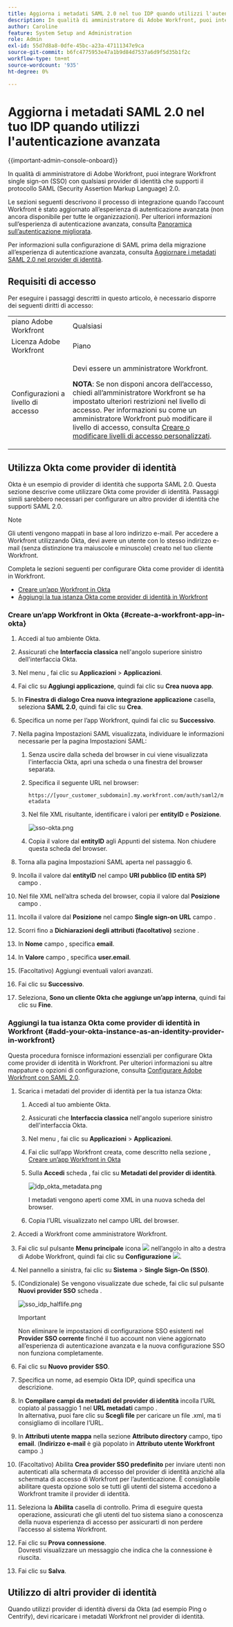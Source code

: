 ```yaml
---
title: Aggiorna i metadati SAML 2.0 nel tuo IDP quando utilizzi l'autenticazione avanzata
description: In qualità di amministratore di Adobe Workfront, puoi integrare Workfront single sign-on (SSO) con qualsiasi provider di identità che supporti il protocollo SAML (Security Assertion Markup Language) 2.0.
author: Caroline
feature: System Setup and Administration
role: Admin
exl-id: 55d7d8a8-0dfe-45bc-a23a-47111347e9ca
source-git-commit: b6fc4775953e47a1b9d84d7537a6d9f5d35b1f2c
workflow-type: tm+mt
source-wordcount: '935'
ht-degree: 0%

---
```


# Aggiorna i metadati SAML 2.0 nel tuo IDP quando utilizzi l&#39;autenticazione avanzata

<!-- enhanced authentication is no longer available for workfront customers -->

{{important-admin-console-onboard}}

In qualità di amministratore di Adobe Workfront, puoi integrare Workfront single sign-on (SSO) con qualsiasi provider di identità che supporti il protocollo SAML (Security Assertion Markup Language) 2.0.

Le sezioni seguenti descrivono il processo di integrazione quando l’account Workfront è stato aggiornato all’esperienza di autenticazione avanzata (non ancora disponibile per tutte le organizzazioni). Per ulteriori informazioni sull’esperienza di autenticazione avanzata, consulta [Panoramica sull’autenticazione migliorata](../../../administration-and-setup/manage-workfront/security/get-started-enhanced-authentication.md).

Per informazioni sulla configurazione di SAML prima della migrazione all’esperienza di autenticazione avanzata, consulta [Aggiornare i metadati SAML 2.0 nel provider di identità](../../../administration-and-setup/add-users/single-sign-on/update-saml-2-metadata-ip.md).


## Requisiti di accesso

Per eseguire i passaggi descritti in questo articolo, è necessario disporre dei seguenti diritti di accesso:

<table style="table-layout:auto"> 
 <col> 
 <col> 
 <tbody> 
  <tr> 
   <td role="rowheader">piano Adobe Workfront</td> 
   <td>Qualsiasi</td> 
  </tr> 
  <tr> 
   <td role="rowheader">Licenza Adobe Workfront</td> 
   <td>Piano</td> 
  </tr> 
  <tr> 
   <td role="rowheader">Configurazioni a livello di accesso</td> 
   <td> <p>Devi essere un amministratore Workfront.</p> <p><b>NOTA</b>: Se non disponi ancora dell’accesso, chiedi all’amministratore Workfront se ha impostato ulteriori restrizioni nel livello di accesso. Per informazioni su come un amministratore Workfront può modificare il livello di accesso, consulta <a href="../../../administration-and-setup/add-users/configure-and-grant-access/create-modify-access-levels.md" class="MCXref xref">Creare o modificare livelli di accesso personalizzati</a>.</p> </td> 
  </tr> 
 </tbody> 
</table>

## Utilizza Okta come provider di identità

Okta è un esempio di provider di identità che supporta SAML 2.0. Questa sezione descrive come utilizzare Okta come provider di identità. Passaggi simili sarebbero necessari per configurare un altro provider di identità che supporti SAML 2.0.

>[!NOTE]
>
>Gli utenti vengono mappati in base al loro indirizzo e-mail. Per accedere a Workfront utilizzando Okta, devi avere un utente con lo stesso indirizzo e-mail (senza distinzione tra maiuscole e minuscole) creato nel tuo cliente Workfront.

Completa le sezioni seguenti per configurare Okta come provider di identità in Workfront.

* [Creare un’app Workfront in Okta](#create-a-workfront-app-in-okta)
* [Aggiungi la tua istanza Okta come provider di identità in Workfront](#add-your-okta-instance-as-an-identity-provider-in-workfront)

### Creare un’app Workfront in Okta {#create-a-workfront-app-in-okta}

1. Accedi al tuo ambiente Okta.
1. Assicurati che **Interfaccia classica** nell&#39;angolo superiore sinistro dell&#39;interfaccia Okta.
1. Nel menu , fai clic su **Applicazioni** > **Applicazioni**.

1. Fai clic su **Aggiungi applicazione**, quindi fai clic su **Crea nuova app**.

1. In **Finestra di dialogo Crea nuova integrazione applicazione** casella, seleziona **SAML 2.0**, quindi fai clic su **Crea**.

1. Specifica un nome per l’app Workfront, quindi fai clic su **Successivo**.
1. Nella pagina Impostazioni SAML visualizzata, individuare le informazioni necessarie per la pagina Impostazioni SAML:

   1. Senza uscire dalla scheda del browser in cui viene visualizzata l&#39;interfaccia Okta, apri una scheda o una finestra del browser separata.
   1. Specifica il seguente URL nel browser:

      `https://[your_customer_subdomain].my.workfront.com/auth/saml2/metadata`

   1. Nel file XML risultante, identificare i valori per **entityID** e **Posizione**.

      ![sso-okta.png](assets/sso-okta.png)

   1. Copia il valore dal **entityID** agli Appunti del sistema. Non chiudere questa scheda del browser.

1. Torna alla pagina Impostazioni SAML aperta nel passaggio 6.
1. Incolla il valore dal **entityID** nel campo **URI pubblico (ID entità SP)** campo .

1. Nel file XML nell’altra scheda del browser, copia il valore dal **Posizione** campo .
1. Incolla il valore dal **Posizione** nel campo **Single sign-on** **URL** campo .

1. Scorri fino a **Dichiarazioni degli attributi (facoltativo)** sezione .
1. In **Nome** campo , specifica **email**.

1. In **Valore** campo , specifica **user.email**.

1. (Facoltativo) Aggiungi eventuali valori avanzati.
1. Fai clic su **Successivo**.
1. Seleziona, **Sono un cliente Okta che aggiunge un’app interna**, quindi fai clic su **Fine**.

### Aggiungi la tua istanza Okta come provider di identità in Workfront {#add-your-okta-instance-as-an-identity-provider-in-workfront}

Questa procedura fornisce informazioni essenziali per configurare Okta come provider di identità in Workfront. Per ulteriori informazioni su altre mappature o opzioni di configurazione, consulta [Configurare Adobe Workfront con SAML 2.0](../../../administration-and-setup/add-users/single-sign-on/configure-workfront-saml-2.md).

1. Scarica i metadati del provider di identità per la tua istanza Okta:

   1. Accedi al tuo ambiente Okta.
   1. Assicurati che **Interfaccia classica** nell&#39;angolo superiore sinistro dell&#39;interfaccia Okta.
   1. Nel menu , fai clic su **Applicazioni** > **Applicazioni**.

   1. Fai clic sull’app Workfront creata, come descritto nella sezione , [Creare un’app Workfront in Okta](#create-a-workfront-app-in-okta)
   1. Sulla **Accedi** scheda , fai clic su **Metadati del provider di identità**.

      ![idp_okta_metadata.png](assets/idp-okta-metadata.png)

      I metadati vengono aperti come XML in una nuova scheda del browser.

   1. Copia l’URL visualizzato nel campo URL del browser.

1. Accedi a Workfront come amministratore Workfront.
1. Fai clic sul pulsante **Menu principale** icona ![](assets/main-menu-icon.png) nell’angolo in alto a destra di Adobe Workfront, quindi fai clic su **Configurazione** ![](assets/gear-icon-settings.png).

1. Nel pannello a sinistra, fai clic su **Sistema** > **Single Sign-On (SSO)**.

1. (Condizionale) Se vengono visualizzate due schede, fai clic sul pulsante **Nuovi provider SSO** scheda .

   ![sso_idp_halflife.png](assets/sso-idp-halflife-350x234.png)

   >[!IMPORTANT]
   >
   >Non eliminare le impostazioni di configurazione SSO esistenti nel **Provider SSO corrente** finché il tuo account non viene aggiornato all’esperienza di autenticazione avanzata e la nuova configurazione SSO non funziona completamente.

1. Fai clic su **Nuovo provider SSO**.
1. Specifica un nome, ad esempio Okta IDP, quindi specifica una descrizione.
1. In **Compilare campi da metadati del provider di identità** incolla l’URL copiato al passaggio 1 nel **URL metadati** campo .\
   In alternativa, puoi fare clic su **Scegli file** per caricare un file .xml, ma ti consigliamo di incollare l’URL.

1. In **Attributi utente mappa** nella sezione **Attributo directory** campo, tipo **email**. (**Indirizzo e-mail** è già popolato in **Attributo utente Workfront** campo .)

1. (Facoltativo) Abilita **Crea provider SSO predefinito** per inviare utenti non autenticati alla schermata di accesso del provider di identità anziché alla schermata di accesso di Workfront per l’autenticazione. È consigliabile abilitare questa opzione solo se tutti gli utenti del sistema accedono a Workfront tramite il provider di identità.
1. Seleziona la **Abilita** casella di controllo. Prima di eseguire questa operazione, assicurati che gli utenti del tuo sistema siano a conoscenza della nuova esperienza di accesso per assicurarti di non perdere l’accesso al sistema Workfront.
1. Fai clic su **Prova connessione**.\
   Dovresti visualizzare un messaggio che indica che la connessione è riuscita.

1. Fai clic su **Salva**.

## Utilizzo di altri provider di identità

Quando utilizzi provider di identità diversi da Okta (ad esempio Ping o Centrify), devi ricaricare i metadati Workfront nel provider di identità.
